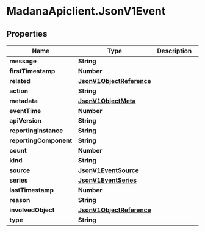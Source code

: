 # MadanaApiclient.JsonV1Event

## Properties

Name | Type | Description | Notes
------------ | ------------- | ------------- | -------------
**message** | **String** |  | [optional] 
**firstTimestamp** | **Number** |  | [optional] 
**related** | [**JsonV1ObjectReference**](JsonV1ObjectReference.md) |  | [optional] 
**action** | **String** |  | [optional] 
**metadata** | [**JsonV1ObjectMeta**](JsonV1ObjectMeta.md) |  | [optional] 
**eventTime** | **Number** |  | [optional] 
**apiVersion** | **String** |  | [optional] 
**reportingInstance** | **String** |  | [optional] 
**reportingComponent** | **String** |  | [optional] 
**count** | **Number** |  | [optional] 
**kind** | **String** |  | [optional] 
**source** | [**JsonV1EventSource**](JsonV1EventSource.md) |  | [optional] 
**series** | [**JsonV1EventSeries**](JsonV1EventSeries.md) |  | [optional] 
**lastTimestamp** | **Number** |  | [optional] 
**reason** | **String** |  | [optional] 
**involvedObject** | [**JsonV1ObjectReference**](JsonV1ObjectReference.md) |  | [optional] 
**type** | **String** |  | [optional] 


